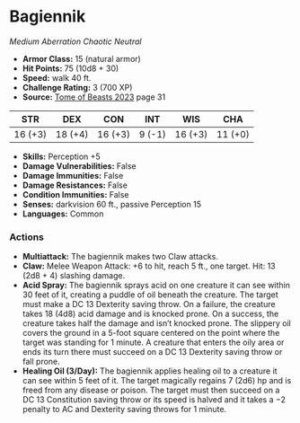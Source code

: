 # Bagiennik

*Medium* *Aberration* *Chaotic Neutral*

- **Armor Class:** 15 (natural armor)
- **Hit Points:** 75 (10d8 + 30)
- **Speed:** walk 40 ft.
- **Challenge Rating:** 3 (700 XP)
- **Source:** [Tome of Beasts 2023](https://koboldpress.com/kpstore/product/tome-of-beasts-1-2023-edition/) page 31

| STR | DEX | CON | INT | WIS | CHA |
| --- | --- | --- | --- | --- | --- |
| 16 (+3) | 18 (+4) | 16 (+3) | 9 (-1) | 16 (+3) | 11 (+0) |

- **Skills:** Perception +5
- **Damage Vulnerabilities:** False
- **Damage Immunities:** False
- **Damage Resistances:** False
- **Condition Immunities:** False
- **Senses:** darkvision 60 ft., passive Perception 15
- **Languages:** Common

### Actions

- **Multiattack:** The bagiennik makes two Claw attacks.
- **Claw:** Melee Weapon Attack: +6 to hit, reach 5 ft., one target. Hit: 13 (2d8 + 4) slashing damage.
- **Acid Spray:** The bagiennik sprays acid on one creature it can see within 30 feet of it, creating a puddle of oil beneath the creature. The target must make a DC 13 Dexterity saving throw. On a failure, the creature takes 18 (4d8) acid damage and is knocked prone. On a success, the creature takes half the damage and isn’t knocked prone. The slippery oil covers the ground in a 5-foot square centered on the point where the target was standing for 1 minute. A creature that enters the oily area or ends its turn there must succeed on a DC 13 Dexterity saving throw or fall prone.
- **Healing Oil (3/Day):** The bagiennik applies healing oil to a creature it can see within 5 feet of it. The target magically regains 7 (2d6) hp and is freed from any disease or poison. The target must then succeed on a DC 13 Constitution saving throw or its speed is halved and it takes a −2 penalty to AC and Dexterity saving throws for 1 minute.
